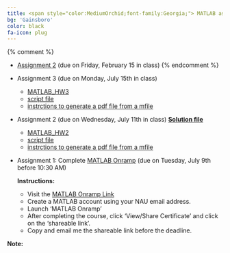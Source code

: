 ```yaml
---
title: <span style="color:MediumOrchid;font-family:Georgia;"> MATLAB assignments
bg: 'Gainsboro'
color: black
fa-icon: plug
---
```


{% comment %}
 - [Assignment 2]( myfiles/MAT362_MATLAB_Assignment2.pdf) (due on Friday, February 15 in class) 
{% endcomment %}

- Assignment 3 (due on Monday, July 15th in class)
    - [MATLAB_HW3]( myfiles/MATLAB3_new.pdf)
    - [script file]( myfiles/newtons_method_mat362.m)
    - [instrctions to generate a pdf file from a mfile]( myfiles/inst.pdf)
    
- Assignment 2 (due on Wednesday, July 11th in class) [**Solution file**]( myfiles/matlab_solu/matlab_HW2_solutions_BA.pdf)
    - [MATLAB_HW2]( myfiles/MAT362_MATLAB_HW1.pdf)
    - [script file]( myfiles/matlab_HW1_firstname_lastname.m)
    - [instrctions to generate a pdf file from a mfile]( myfiles/inst.pdf)
    

    
 - Assignment 1: Complete [MATLAB Onramp](https://matlabacademy.mathworks.com/) (due on Tuesday, July 9th before 10:30 AM)
       
      **Instructions:**   
     - 	Visit the [MATLAB Onramp Link](https://matlabacademy.mathworks.com/)
     - 	Create a MATLAB account using your NAU email address. 
     - 	Launch ‘MATLAB Onramp’
     - 	After completing the course, click ‘View/Share Certificate’ and click on the ‘shareable link’.
     - 	Copy and email me the shareable link before the deadline.

    
      
**Note:** 
